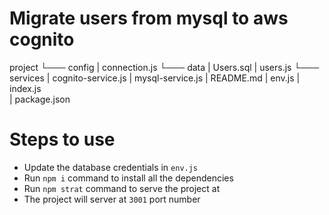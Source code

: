 # Migrate users from mysql to aws cognito

project
└─── config
    | connection.js
└─── data
    | Users.sql
    | users.js
└─── services
    | cognito-service.js
    | mysql-service.js
| README.md
| env.js
| index.js        
| package.json
 

# Steps to use
- Update the database credentials in ```env.js```
- Run ```npm i``` command to install all the dependencies 
- Run ``` npm strat ``` command to serve the project at 
- The project will server at ```3001``` port number

